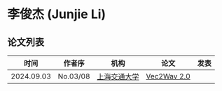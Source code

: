 # 李俊杰 (Junjie Li)

## 论文列表

| 时间 | 作者序 | 机构 | 论文 | 发表 |
|:-:|:-:|---|---|---|
| 2024.09.03 | No.03/08 | [上海交通大学](../Institutions/CHN-SJTU_上海交通大学.md) | [Vec2Wav 2.0](../Models/TTS3_Vocoder/2024.09.03_Vec2Wav2.0.md) |